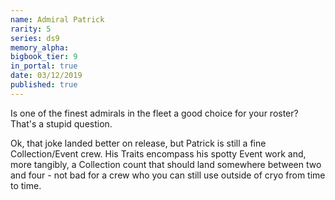 ```yaml
---
name: Admiral Patrick
rarity: 5
series: ds9
memory_alpha:
bigbook_tier: 9
in_portal: true
date: 03/12/2019
published: true
---
```


Is one of the finest admirals in the fleet a good choice for your roster? That's a stupid question.

Ok, that joke landed better on release, but Patrick is still a fine Collection/Event crew. His Traits encompass his spotty Event work and, more tangibly, a Collection count that should land somewhere between two and four - not bad for a crew who you can still use outside of cryo from time to time.

